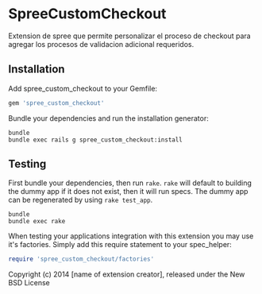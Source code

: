 SpreeCustomCheckout
===================

Extension de spree que permite personalizar el proceso de checkout para agregar los procesos de validacion adicional requeridos.

Installation
------------

Add spree_custom_checkout to your Gemfile:

```ruby
gem 'spree_custom_checkout'
```

Bundle your dependencies and run the installation generator:

```shell
bundle
bundle exec rails g spree_custom_checkout:install
```

Testing
-------

First bundle your dependencies, then run `rake`. `rake` will default to building the dummy app if it does not exist, then it will run specs. The dummy app can be regenerated by using `rake test_app`.

```shell
bundle
bundle exec rake
```

When testing your applications integration with this extension you may use it's factories.
Simply add this require statement to your spec_helper:

```ruby
require 'spree_custom_checkout/factories'
```

Copyright (c) 2014 [name of extension creator], released under the New BSD License
